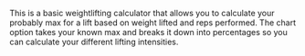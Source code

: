 This is a basic weightlifting calculator that allows you to calculate
your probably max for a lift based on weight lifted and reps performed.
The chart option takes your known max and breaks it down into percentages
so you can calculate your different lifting intensities.